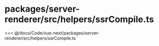 # packages/server-renderer/src/helpers/ssrCompile.ts

<<< @/docs/Code/vue-next/packages/server-renderer/src/helpers/ssrCompile.ts
